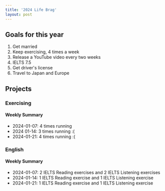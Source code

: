 ```yaml
---
title: '2024 Life Brag'
layout: post
---
```


## Goals for this year

1. Get married
2. Keep exercising, 4 times a week
3. Release a YouTube video every two weeks
4. IELTS 7.5
5. Get driver's license
6. Travel to Japan and Europe

## Projects

### Exercising

#### Weekly Summary

- 2024-01-07: 4 times running
- 2024 01-14: 3 times running :(
- 2024-01-21: 4 times running :(

### English

#### Weekly Summary

- 2024-01-07: 2 IELTS Reading exercises and 2 IELTS Listening exercises
- 2024-01-14: 1 IELTS Reading exercise and 1 IELTS Listening exercise
- 2024-01-21: 1 IELTS Reading exercise and 1 IELTS Listening exercise
